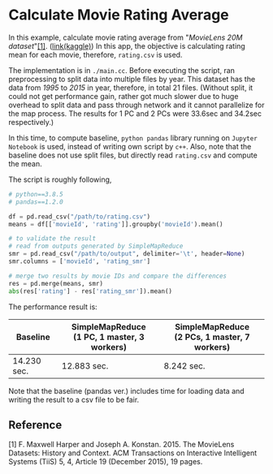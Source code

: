 # Calculate Movie Rating Average

In this example, calculate movie rating average from "*MovieLens 20M dataset*"[\[1\]](#ref1).
([link(kaggle)](https://www.kaggle.com/grouplens/movielens-20m-dataset))
In this app, the objective is calculating rating mean for each movie,
therefore, `rating.csv` is used.

The implementation is in `./main.cc`.
Before executing the script, ran preprocessing to split data into multiple files by year.
This dataset has the data from *1995* to *2015* in year, therefore, in total 21 files.
(Without split, it could not get performance gain,
rather got much slower due to huge overhead to split data and pass through network and it cannot parallelize for the map process.
The results for 1 PC and 2 PCs were 33.6sec and 34.2sec respectively.)

In this time, to compute baseline, `python pandas` library running on `Jupyter Notebook` is used,
instead of writing own script by `c++`.
Also, note that the baseline does not use split files,
but directly read `rating.csv` and compute the mean.

The script is roughly following,
```python
# python==3.8.5
# pandas==1.2.0

df = pd.read_csv("/path/to/rating.csv")
means = df[['movieId', 'rating']].groupby('movieId').mean()

# to validate the result
# read from outputs generated by SimpleMapReduce
smr = pd.read_csv("/path/to/output", delimiter='\t', header=None)
smr.columns = ['movieId', 'rating_smr']

# merge two results by movie IDs and compare the differences
res = pd.merge(means, smr)
abs(res['rating'] - res['rating_smr']).mean()
```

The performance result is:

| Baseline | SimpleMapReduce</br>(1 PC, 1 master, 3 workers) | SimpleMapReduce</br>(2 PCs, 1 master, 7 workers) |
|--|--|--|
|14.230 sec. | 12.883 sec. | 8.242 sec. |

Note that the baseline (pandas ver.) includes time for loading data and writing the result to a csv file to be fair.

## Reference
<a name="ref1"></a>\[1\] F. Maxwell Harper and Joseph A. Konstan. 2015. The MovieLens Datasets: History and Context. ACM Transactions on Interactive Intelligent Systems (TiiS) 5, 4, Article 19 (December 2015), 19 pages.